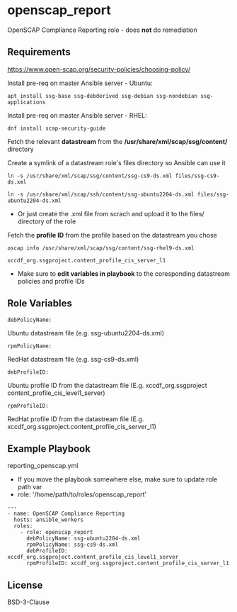 openscap_report
=========

OpenSCAP Compliance Reporting role - does **not** do remediation


Requirements
------------

https://www.open-scap.org/security-policies/choosing-policy/

Install pre-req on master Ansible server - Ubuntu:
```
apt install ssg-base ssg-debderived ssg-debian ssg-nondebian ssg-applications
```

Install pre-req on master Ansible server - RHEL:
```
dnf install scap-security-guide
```


Fetch the relevant **datastream** from the **/usr/share/xml/scap/ssg/content/** directory

Create a symlink of a datastream role's files directory so Ansible can use it
```
ln -s /usr/share/xml/scap/ssg/content/ssg-cs9-ds.xml files/ssg-cs9-ds.xml
```
```
ln -s /usr/share/xml/scap/ssh/content/ssg-ubuntu2204-ds.xml files/ssg-ubuntu2204-ds.xml
```
- Or just create the .xml file from scrach and upload it to the files/ directory of the role

Fetch the **profile ID** from the profile based on the datastream you chose
```
oscap info /usr/share/xml/scap/ssg/content/ssg-rhel9-ds.xml
```
```
xccdf_org.ssgproject.content_profile_cis_server_l1
```
- Make sure to **edit variables in playbook** to the coresponding datastream policies and profile IDs


Role Variables
--------------
```
debPolicyName:
```
Ubuntu datastream file (e.g. ssg-ubuntu2204-ds.xml)
```
rpmPolicyName:
```
RedHat datastream file (e.g. ssg-cs9-ds.xml)
```
debProfileID:
```
Ubuntu profile ID from the datastream file (E.g. xccdf_org.ssgproject content_profile_cis_level1_server)
```
rpmProfileID:
```
RedHat profile ID from the datastream file (E.g. xccdf_org.ssgproject.content_profile_cis_server_l1)


Example Playbook
----------------

reporting_openscap.yml
- If you move the playbook somewhere else, make sure to update role path var
- role: '/home/path/to/roles/openscap_report'

```
---
- name: OpenSCAP Compliance Reporting
  hosts: ansible_workers
  roles:
    - role: openscap_report
      debPolicyName: ssg-ubuntu2204-ds.xml
      rpmPolicyName: ssg-cs9-ds.xml
      debProfileID: xccdf_org.ssgproject.content_profile_cis_level1_server
      rpmProfileID: xccdf_org.ssgproject.content_profile_cis_server_l1
```

License
-------

BSD-3-Clause

